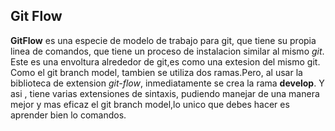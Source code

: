 ## Git Flow
**GitFlow** es una especie de modelo de trabajo para git, que tiene su propia linea de comandos, que tiene un proceso de instalacion similar al mismo *git*.
Este es una envoltura alrededor de git,es como una extesion del mismo git.
Como el git branch model, tambien se utiliza dos ramas.Pero, al usar la biblioteca de extension *git-flow*, inmediatamente se crea la rama **develop**.
Y asi , tiene varias extensiones de sintaxis, pudiendo manejar de una manera mejor y mas eficaz el git branch model,lo unico que debes hacer es aprender bien lo comandos.
